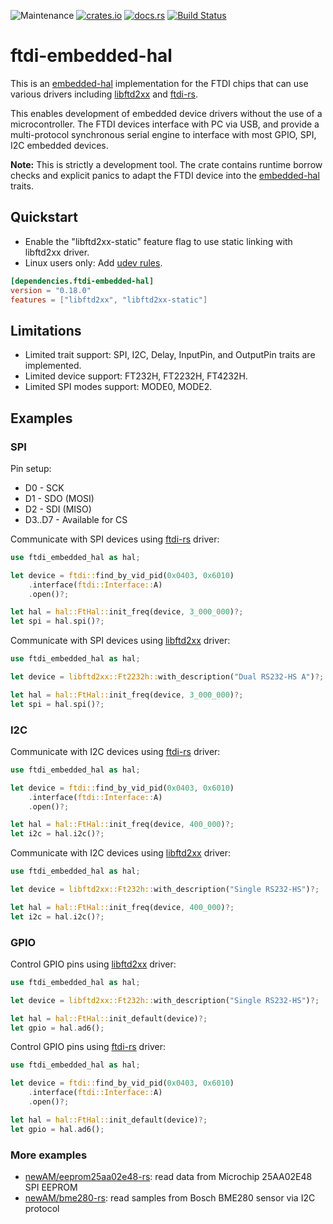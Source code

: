 ![Maintenance](https://img.shields.io/badge/maintenance-experimental-blue.svg)
[![crates.io](https://img.shields.io/crates/v/ftdi-embedded-hal.svg)](https://crates.io/crates/ftdi-embedded-hal)
[![docs.rs](https://docs.rs/ftdi-embedded-hal/badge.svg)](https://docs.rs/ftdi-embedded-hal/)
[![Build Status](https://github.com/ftdi-rs/ftdi-embedded-hal/workflows/CI/badge.svg)](https://github.com/ftdi-rs/ftdi-embedded-hal/actions)

# ftdi-embedded-hal

This is an [embedded-hal] implementation for the FTDI chips
that can use various drivers including [libftd2xx] and [ftdi-rs].

This enables development of embedded device drivers without the use of
a microcontroller. The FTDI devices interface with PC via USB, and
provide a multi-protocol synchronous serial engine to interface
with most GPIO, SPI, I2C embedded devices.

**Note:**
This is strictly a development tool.
The crate contains runtime borrow checks and explicit panics to adapt the
FTDI device into the [embedded-hal] traits.

## Quickstart

* Enable the "libftd2xx-static" feature flag to use static linking with libftd2xx driver.
* Linux users only: Add [udev rules].

```toml
[dependencies.ftdi-embedded-hal]
version = "0.18.0"
features = ["libftd2xx", "libftd2xx-static"]
```

## Limitations

* Limited trait support: SPI, I2C, Delay, InputPin, and OutputPin traits are implemented.
* Limited device support: FT232H, FT2232H, FT4232H.
* Limited SPI modes support: MODE0, MODE2.

## Examples

### SPI

Pin setup:

* D0 - SCK
* D1 - SDO (MOSI)
* D2 - SDI (MISO)
* D3..D7 - Available for CS

Communicate with SPI devices using [ftdi-rs] driver:
```rust
use ftdi_embedded_hal as hal;

let device = ftdi::find_by_vid_pid(0x0403, 0x6010)
    .interface(ftdi::Interface::A)
    .open()?;

let hal = hal::FtHal::init_freq(device, 3_000_000)?;
let spi = hal.spi()?;
```

Communicate with SPI devices using [libftd2xx] driver:
```rust
use ftdi_embedded_hal as hal;

let device = libftd2xx::Ft2232h::with_description("Dual RS232-HS A")?;

let hal = hal::FtHal::init_freq(device, 3_000_000)?;
let spi = hal.spi()?;
```

### I2C

Communicate with I2C devices using [ftdi-rs] driver:
```rust
use ftdi_embedded_hal as hal;

let device = ftdi::find_by_vid_pid(0x0403, 0x6010)
    .interface(ftdi::Interface::A)
    .open()?;

let hal = hal::FtHal::init_freq(device, 400_000)?;
let i2c = hal.i2c()?;
```

Communicate with I2C devices using [libftd2xx] driver:
```rust
use ftdi_embedded_hal as hal;

let device = libftd2xx::Ft232h::with_description("Single RS232-HS")?;

let hal = hal::FtHal::init_freq(device, 400_000)?;
let i2c = hal.i2c()?;
```

### GPIO

Control GPIO pins using [libftd2xx] driver:
```rust
use ftdi_embedded_hal as hal;

let device = libftd2xx::Ft232h::with_description("Single RS232-HS")?;

let hal = hal::FtHal::init_default(device)?;
let gpio = hal.ad6();
```

Control GPIO pins using [ftdi-rs] driver:
```rust
use ftdi_embedded_hal as hal;

let device = ftdi::find_by_vid_pid(0x0403, 0x6010)
    .interface(ftdi::Interface::A)
    .open()?;

let hal = hal::FtHal::init_default(device)?;
let gpio = hal.ad6();
```

### More examples

* [newAM/eeprom25aa02e48-rs]: read data from Microchip 25AA02E48 SPI EEPROM
* [newAM/bme280-rs]: read samples from Bosch BME280 sensor via I2C protocol

[embedded-hal]: https://github.com/rust-embedded/embedded-hal
[ftdi-rs]: https://github.com/tanriol/ftdi-rs
[libftd2xx crate]: https://github.com/ftdi-rs/libftd2xx-rs/
[libftd2xx]: https://github.com/ftdi-rs/libftd2xx-rs
[newAM/eeprom25aa02e48-rs]: https://github.com/newAM/eeprom25aa02e48-rs/blob/main/examples/ftdi.rs
[newAM/bme280-rs]: https://github.com/newAM/bme280-rs/blob/main/examples/ftdi-i2c.rs
[udev rules]: https://github.com/ftdi-rs/libftd2xx-rs/#udev-rules
[setup executable]: https://www.ftdichip.com/Drivers/CDM/CDM21228_Setup.zip
